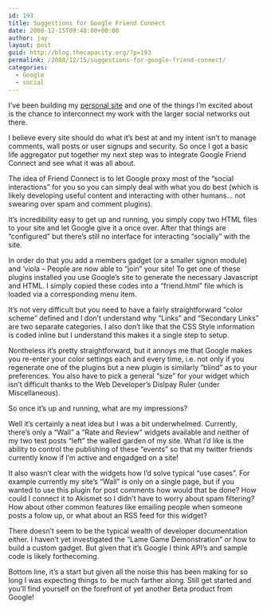 ```yaml
---
id: 193
title: Suggestions for Google Friend Connect
date: 2008-12-15T09:48:00+00:00
author: jay
layout: post
guid: http://blog.thecapacity.org/?p=193
permalink: /2008/12/15/suggestions-for-google-friend-connect/
categories:
  - Google
  - social
---
```

I&#8217;ve been building my [personal site](http://wjhuie.com) and one of the things I&#8217;m excited about is the chance to interconnect my work with the larger social networks out there.

I believe every site should do what it&#8217;s best at and my intent isn&#8217;t to manage comments, wall posts or user signups and security. So once I got a basic life aggregator put together my next step was to integrate Google Friend Connect and see what it was all about.

The idea of Friend Connect is to let Google proxy most of the &#8220;social interactions&#8221; for you so you can simply deal with what you do best (which is likely developing useful content and interacting with other humans&#8230; not swearing over spam and comment plugins).

It&#8217;s incredibility easy to get up and running, you simply copy two HTML files to your site and let Google give it a once over. After that things are &#8220;configured&#8221; but there&#8217;s still no interface for interacting &#8220;socially&#8221; with the site.

In order do that you add a members gadget (or a smaller signon module) and &#8216;viola &#8211; People are now able to &#8220;join&#8221; your site! To get one of these plugins installed you use Google&#8217;s site to generate the necessary Javascript and HTML. I simply copied these codes into a &#8220;friend.html&#8221; file which is loaded via a corresponding menu item.

It&#8217;s not very difficult but you need to have a fairly straightforward &#8220;color scheme&#8221; defined and I don&#8217;t understand why &#8220;Links&#8221; and &#8220;Secondary Links&#8221; are two separate categories. I also don&#8217;t like that the CSS Style information is coded inline but I understand this makes it a single step to setup.

Nontheless it&#8217;s pretty straightforward, but it annoys me that Google makes you re-enter your color settings each and every time, i.e. not only if you regenerate one of the plugins but a new plugin is similarly &#8220;blind&#8221; as to your preferences. You also have to pick a general &#8220;size&#8221; for your widget which isn&#8217;t difficult thanks to the Web Developer&#8217;s Dislpay Ruler (under Miscellaneous).

So once it&#8217;s up and running, what are my impressions?

Well it&#8217;s certainly a neat idea but I was a bit underwhelmed. Currently, there&#8217;s only a &#8220;Wall&#8221; a &#8220;Rate and Review&#8221; widgets available and neither of my two test posts &#8220;left&#8221; the walled garden of my site. What I&#8217;d like is the ability to control the publishing of these &#8220;events&#8221; so that my twitter friends currently know if I&#8217;m active and engadged on a site!

It also wasn&#8217;t clear with the widgets how I&#8217;d solve typical &#8220;use cases&#8221;. For example currently my site&#8217;s &#8220;Wall&#8221; is only on a single page, but if you wanted to use this plugin for post comments how would that be done? How could I connect it to Akismet so I didn&#8217;t have to worry about spam filtering? How about other common features like emailing people when someone posts a folow up, or what about an RSS feed for this widget?

There doesn&#8217;t seem to be the typical wealth of developer documentation either. I haven&#8217;t yet investigated the &#8220;Lame Game Demonstration&#8221; or how to build a custom gadget. But given that it&#8217;s Google I think API&#8217;s and sample code is likely forthecoming.

Bottom line, it&#8217;s a start but given all the noise this has been making for so long I was expecting things to  be much farther along. Still get started and you&#8217;ll find yourself on the forefront of yet another Beta product from Google!